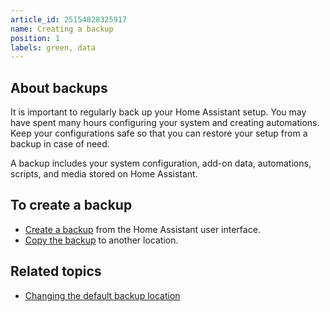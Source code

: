 ```yaml
---
article_id: 25154828325917
name: Creating a backup
position: 1
labels: green, data
---
```


## About backups

It is important to regularly back up your Home Assistant setup.
You may have spent many hours configuring your system and creating automations. Keep your configurations safe so that you can restore your setup from a backup in case of need.

A backup includes your system configuration, add-on data, automations, scripts, and media stored on Home Assistant.

## To create a backup

- [Create a backup](https://www.home-assistant.io/common-tasks/os/#making-a-backup-from-the-ui) from the Home Assistant user interface.
- [Copy the backup](https://www.home-assistant.io/common-tasks/os/#copying-your-backups-to-another-location) to another location.

## Related topics

- [Changing the default backup location](https://www.home-assistant.io/common-tasks/os/#change-default-backup-location)
